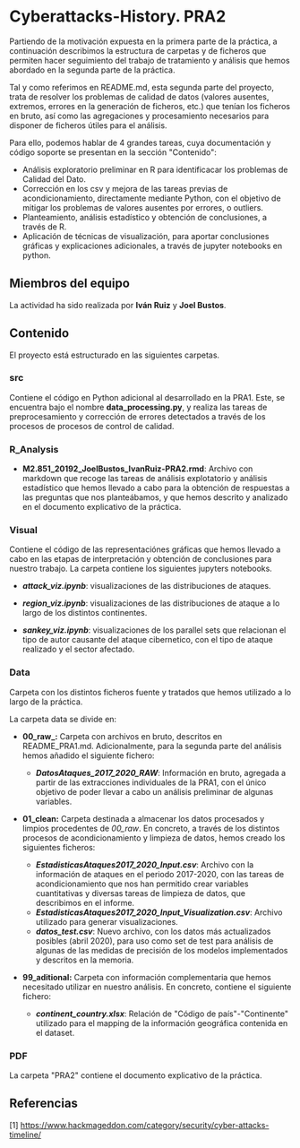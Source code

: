 # Cyberattacks-History. PRA2
Partiendo de la motivación expuesta en la primera parte de la práctica, a continuación describimos la estructura de carpetas y de ficheros que permiten hacer seguimiento del trabajo de tratamiento y análisis que hemos abordado en la segunda parte de la práctica. 

Tal y como referimos en README.md, esta segunda parte del proyecto, trata de resolver los problemas de calidad de datos (valores ausentes, extremos, errores en la generación de ficheros, etc.) que tenían los ficheros en bruto, así como las agregaciones y procesamiento necesarios para disponer de ficheros útiles para el análisis.

Para ello, podemos hablar de 4 grandes tareas, cuya documentación y código soporte se presentan en la sección "Contenido":
- Análisis exploratorio preliminar en R para identificacar los problemas de Calidad del Dato.
- Corrección en los csv y mejora de las tareas previas de acondicionamiento, directamente mediante Python, con el objetivo de mitigar los problemas de valores ausentes por errores, o outliers.
- Planteamiento, análisis estadístico y obtención de conclusiones, a través de R.
- Aplicación de técnicas de visualización, para aportar conclusiones gráficas y explicaciones adicionales, a través de jupyter notebooks en python.

## Miembros del equipo
La actividad ha sido realizada por **Iván Ruiz** y **Joel Bustos**.

## Contenido
El proyecto está estructurado en las siguientes carpetas.

### src
Contiene el código en Python adicional al desarrollado en la PRA1. Este, se encuentra bajo el nombre **data_processing.py**, y realiza las tareas de preprocesamiento y corrección de errores detectados a través de los procesos de procesos de control de calidad.

### R_Analysis
- **M2.851_20192_JoelBustos_IvanRuiz-PRA2.rmd**: Archivo con markdown que recoge las tareas de análisis explotatorio y análisis estadístico que hemos llevado a cabo para la obtención de respuestas a las preguntas que nos planteábamos, y que hemos descrito y analizado en el documento explicativo de la práctica.

### Visual
Contiene el código de las representaciónes gráficas que hemos llevado a cabo en las etapas de interpretación y obtención de conclusiones para nuestro trabajo. La carpeta contiene los siguientes jupyters notebooks.
- **_attack_viz.ipynb_**: visualizaciones de las distribuciones de ataques.

- **_region_viz.ipynb_**: visualizaciones de las distribuciones de ataque a lo largo de los distintos continentes.

- **_sankey_viz.ipynb_**: visualizaciones de los parallel sets que relacionan el tipo de autor causante del ataque cibernetico, con el tipo de ataque realizado y el sector afectado.

### Data
Carpeta con los distintos ficheros fuente y tratados que hemos utilizado a lo largo de la práctica. 

La carpeta data se divide en:
- **00_raw_:** Carpeta con archivos en bruto, descritos en README_PRA1.md. Adicionalmente, para la segunda parte del análisis hemos añadido el siguiente fichero:
     
     - **_DatosAtaques_2017_2020_RAW_**: Información en bruto, agregada a partir de las extracciones individuales de la PRA1, con el único objetivo de poder llevar a cabo un análisis preliminar de algunas variables.
        
- **01_clean:** Carpeta destinada a almacenar los datos procesados y limpios procedentes de _00_raw_. En concreto, a través de los distintos procesos de acondicionamiento y limpieza de datos, hemos creado los siguientes ficheros:

     - **_EstadisticasAtaques2017_2020_Input.csv_**: Archivo con la información de ataques en el periodo 2017-2020, con las tareas de acondicionamiento que nos han permitido crear variables cuantitativas y diversas tareas de limpieza de datos, que describimos en el informe.
     - **_EstadisticasAtaques2017_2020_Input_Visualization.csv_**: Archivo utilizado para generar visualizaciones.
     - **_datos_test.csv_**: Nuevo archivo, con los datos más actualizados posibles (abril 2020), para uso como set de test para análisis de algunas de las medidas de precisión de los modelos implementados y descritos en la memoria.

- **99_aditional:** Carpeta con información complementaria que hemos necesitado utilizar en nuestro análisis. En concreto, contiene el siguiente fichero:

     - **_continent_country.xlsx_**: Relación de "Código de país"-"Continente" utilizado para el mapping de la información geográfica contenida en el dataset.


### PDF
La carpeta "PRA2" contiene el documento explicativo de la práctica.

 ## Referencias
 [1] https://www.hackmageddon.com/category/security/cyber-attacks-timeline/
 

